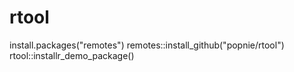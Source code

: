# rtool
install.packages("remotes")
remotes::install_github("popnie/rtool")
rtool::installr_demo_package()

